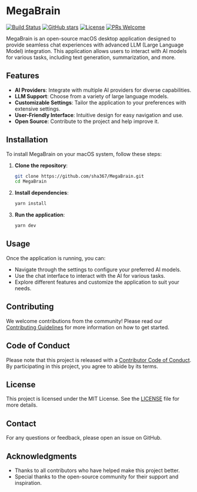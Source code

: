 # MegaBrain

[![Build Status](https://github.com/sha367/MegaBrain/actions/workflows/test-build.yml/badge.svg)](https://github.com/sha367/MegaBrain/actions/workflows/test-build.yml)
[![GitHub stars](https://img.shields.io/github/stars/sha367/MegaBrain.svg?style=social&label=Star)](https://github.com/sha367/MegaBrain)
[![License](https://img.shields.io/badge/license-MIT-blue.svg)](LICENSE)
[![PRs Welcome](https://img.shields.io/badge/PRs-welcome-brightgreen.svg)](CONTRIBUTING.md)

MegaBrain is an open-source macOS desktop application designed to provide seamless chat experiences with advanced LLM (Large Language Model) integration. This application allows users to interact with AI models for various tasks, including text generation, summarization, and more.

## Features

- **AI Providers**: Integrate with multiple AI providers for diverse capabilities.
- **LLM Support**: Choose from a variety of large language models.
- **Customizable Settings**: Tailor the application to your preferences with extensive settings.
- **User-Friendly Interface**: Intuitive design for easy navigation and use.
- **Open Source**: Contribute to the project and help improve it.

## Installation

To install MegaBrain on your macOS system, follow these steps:

1. **Clone the repository**:
   ```bash
   git clone https://github.com/sha367/MegaBrain.git
   cd MegaBrain
   ```

2. **Install dependencies**:
   ```bash
   yarn install
   ```

3. **Run the application**:
   ```bash
   yarn dev
   ```

## Usage

Once the application is running, you can:

- Navigate through the settings to configure your preferred AI models.
- Use the chat interface to interact with the AI for various tasks.
- Explore different features and customize the application to suit your needs.

## Contributing

We welcome contributions from the community! Please read our [Contributing Guidelines](CONTRIBUTING.md) for more information on how to get started.

## Code of Conduct

Please note that this project is released with a [Contributor Code of Conduct](CODE_OF_CONDUCT.md). By participating in this project, you agree to abide by its terms.

## License

This project is licensed under the MIT License. See the [LICENSE](LICENSE) file for more details.

## Contact

For any questions or feedback, please open an issue on GitHub.

## Acknowledgments

- Thanks to all contributors who have helped make this project better.
- Special thanks to the open-source community for their support and inspiration.
